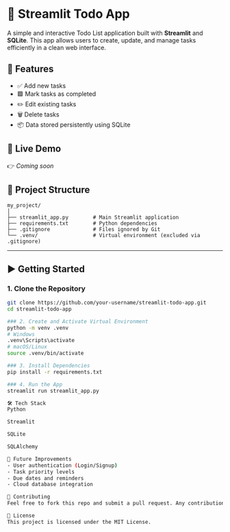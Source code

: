# 📝 Streamlit Todo App

A simple and interactive Todo List application built with **Streamlit** and **SQLite**. This app allows users to create, update, and manage tasks efficiently in a clean web interface.


## 🔧 Features

- ✅ Add new tasks
- 🟩 Mark tasks as completed
- ✏️ Edit existing tasks
- 🗑️ Delete tasks
- 📦 Data stored persistently using SQLite


## 🚀 Live Demo

👉 *Coming soon* 


## 📁 Project Structure

```
my_project/
│
├── streamlit_app.py        # Main Streamlit application
├── requirements.txt        # Python dependencies
├── .gitignore              # Files ignored by Git
└── .venv/                  # Virtual environment (excluded via .gitignore)
```




---

## ▶️ Getting Started

### 1. Clone the Repository

```bash
git clone https://github.com/your-username/streamlit-todo-app.git
cd streamlit-todo-app

### 2. Create and Activate Virtual Environment
python -m venv .venv
# Windows
.venv\Scripts\activate
# macOS/Linux
source .venv/bin/activate

### 3. Install Dependencies
pip install -r requirements.txt

### 4. Run the App
streamlit run streamlit_app.py

🛠 Tech Stack
Python

Streamlit

SQLite

SQLAlchemy

📌 Future Improvements
- User authentication (Login/Signup)
- Task priority levels
- Due dates and reminders
- Cloud database integration

🙌 Contributing
Feel free to fork this repo and submit a pull request. Any contributions are welcome!

📄 License
This project is licensed under the MIT License.



